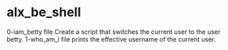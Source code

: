# alx_be_shell
0-iam_betty file Create a script that switches the current user to the user betty.
1-who_am_i file prints the effective username of the current user.
